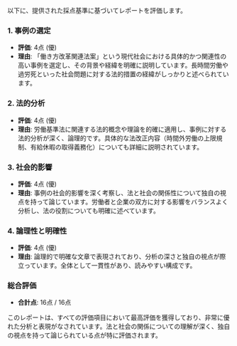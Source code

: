以下に、提供された採点基準に基づいてレポートを評価します。

### 1. 事例の選定
- **評価**: 4点 (優)
- **理由**: 「働き方改革関連法案」という現代社会における具体的かつ関連性の高い事例を選定し、その背景や経緯を明確に説明しています。長時間労働や過労死といった社会問題に対する法的措置の経緯がしっかりと述べられています。

### 2. 法的分析
- **評価**: 4点 (優)
- **理由**: 労働基準法に関連する法的概念や理論を的確に適用し、事例に対する法的分析が深く、論理的です。具体的な法改正内容（時間外労働の上限規制、有給休暇の取得義務化）についても詳細に説明されています。

### 3. 社会的影響
- **評価**: 4点 (優)
- **理由**: 事例の社会的影響を深く考察し、法と社会の関係性について独自の視点を持って論じています。労働者と企業の双方に対する影響をバランスよく分析し、法の役割についても明確に述べています。

### 4. 論理性と明確性
- **評価**: 4点 (優)
- **理由**: 論理的で明確な文章で表現されており、分析の深さと独自の視点が際立っています。全体として一貫性があり、読みやすい構成です。

### 総合評価
- **合計点**: 16点 / 16点

このレポートは、すべての評価項目において最高評価を獲得しており、非常に優れた分析と表現がなされています。法と社会の関係についての理解が深く、独自の視点を持って論じられている点が特に評価されます。